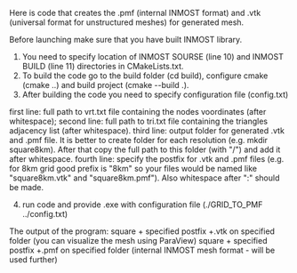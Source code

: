 Here is code that creates the .pmf (internal INMOST format) and .vtk (universal format for unstructured meshes) for generated mesh.

Before launching make sure that you have built INMOST library.
1) You need to specify location of INMOST SOURSE (line 10) and INMOST BUILD (line 11) directories in CMakeLists.txt.
2) To build the code go to the build folder (cd build), configure cmake (cmake ..) and build project (cmake --build .).
3) After building the code you need to specify configuration file (config.txt)

first line: full path to vrt.txt file containing the nodes voordinates (after whitespace);
second line: full path to tri.txt file containing the triangles adjacency list (after whitespace).
third line: output folder for generated .vtk and .pmf file. It is better to create folder for each resolution (e.g. mkdir square8km). After that copy the full path to this folder (with "/") and add it after whitespace. 
fourth line: specify the postfix for .vtk and .pmf files (e.g. for 8km grid good prefix is "8km" so your files would be named like "square8km.vtk" and "square8km.pmf"). Also whitespace after ":" should be made.
 
4) run code and provide .exe with configuration file (./GRID_TO_PMF ../config.txt)

The output of the program: 
square + specified postfix +.vtk on specified folder (you can visualize the mesh using ParaView)
square + specified postfix +.pmf on specified folder (internal INMOST mesh format - will be used further)
